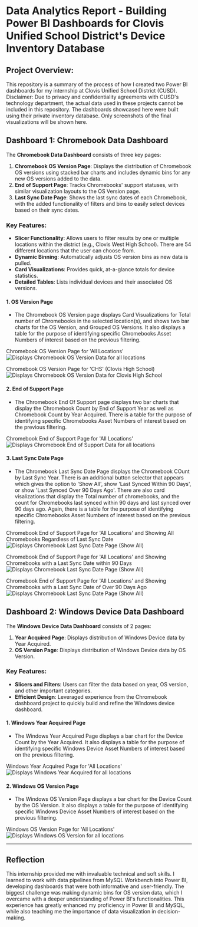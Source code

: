 # Data Analytics Report - Building Power BI Dashboards for Clovis Unified School District's Device Inventory Database

## Project Overview:
This repository is a summary of the process of how I created two Power BI dashboards for my internship at Clovis Unified School District (CUSD). Disclaimer: Due to privacy and confidentiality agreements with CUSD's technology department, the actual data used in these projects cannot be included in this repository. The dashboards showcased here were built using their private inventory database. Only screenshots of the final visualizations will be shown here.


## Dashboard 1: Chromebook Data Dashboard

The **Chromebook Data Dashboard** consists of three key pages:
1. **Chromebook OS Version Page**: Displays the distribution of Chromebook OS versions using stacked bar charts and includes dynamic bins for any new OS versions added to the data.
2. **End of Support Page**: Tracks Chromebooks' support statuses, with similar visualization layouts to the OS Version page.
3. **Last Sync Date Page**: Shows the last sync dates of each Chromebook, with the added functionality of filters and bins to easily select devices based on their sync dates.

### Key Features:
- **Slicer Functionality**: Allows users to filter results by one or multiple locations within the district (e.g., Clovis West High School). There are 54 different locations that the user can choose from.
- **Dynamic Binning**: Automatically adjusts OS version bins as new data is pulled.
- **Card Visualizations**: Provides quick, at-a-glance totals for device statistics.
- **Detailed Tables**: Lists individual devices and their associated OS versions.

#### 1. OS Version Page
- The Chromebook OS Version page displays Card Visualizations for Total number of Chromebooks in the selected location(s), and shows two bar charts for the OS Version, and Grouped OS Versions. It also displays a table for the purpose of identifying specific Chromebooks Asset Numbers of interest based on the previous filtering.

Chromebook OS Version Page for 'All Locations'
![Displays Chromebook OS Version Data for all locations](Screenshots/D1_P1_NF.png)

Chromebook OS Version Page for 'CHS' (Clovis High School)
![Displays Chromebook OS Version Data for Clovis High School](Screenshots/D1_P1_CHS.png)

#### 2. End of Support Page
- The Chromebook End Of Support page displays two bar charts that display the Chromebook Count by End of Support Year as well as Chromebook Count by Year Acquired. There is a table for the purpose of identifying specific Chromebooks Asset Numbers of interest based on the previous filtering.

Chromebook End of Support Page for 'All Locations'
![Displays Chromebook End of Support Data for all locations](Screenshots/D1_P2_NF.png)

#### 3. Last Sync Date Page
- The Chromebook Last Sync Date Page displays the Chromebook COunt by Last Sync Year. There is an additional button selector that appears which gives the option to 'Show All', show 'Last Synced Within 90 Days', or show 'Last Synced Over 90 Days Ago'. There are also card visalizations that display the Total number of chromebooks, and the count for Chromebooks last synced within 90 days and last synced over 90 days ago. Again, there is a table for the purpose of identifying specific Chromebooks Asset Numbers of interest based on the previous filtering.

Chromebook End of Support Page for 'All Locations' and Showing All Chromebooks Regardless of Last Sync Date
![Displays Chromebook Last Sync Date Page (Show All)](Screenshots/D1_P3_NF_ShowAll.png)

Chromebook End of Support Page for 'All Locations' and Showing Chromebooks with a Last Sync Date within 90 Days
![Displays Chromebook Last Sync Date Page (Show All)](Screenshots/D1_P3_NF_Within90.png)

Chromebook End of Support Page for 'All Locations' and Showing Chromebooks with a Last Sync Date of Over 90 Days Ago
![Displays Chromebook Last Sync Date Page (Show All)](Screenshots/D1_P3_NF_Over90.png)

## Dashboard 2: Windows Device Data Dashboard

The **Windows Device Data Dashboard** consists of 2 pages: 
1. **Year Acquired Page**: Displays distribution of Windows Device data by Year Acquired.
2. **OS Version Page**: Displays distribution of Windows Device data by OS Version.

### Key Features:
- **Slicers and Filters**: Users can filter the data based on year, OS version, and other important categories.
- **Efficient Design**: Leveraged experience from the Chromebook dashboard project to quickly build and refine the Windows device dashboard.

#### 1. Windows Year Acquired Page
- The Windows Year Acquired Page displays a bar chart for the Device Count by the Year Acquired. It also displays a table for the purpose of identifying specific Windows Device Asset Numbers of interest based on the previous filtering.

Windows Year Acquired Page for 'All Locations'
![Displays Windows Year Acquired for all locations](Screenshots/D2_P1_NF.png)

#### 2. Windows OS Version Page
- The Windows OS Version Page displays a bar chart for the Device Count by the OS Version. It also displays a table for the purpose of identifying specific Windows Device Asset Numbers of interest based on the previous filtering.

Windows OS Version Page for 'All Locations'
![Displays Windows OS Version for all locations](Screenshots/D2_P2_NF.png)

---

## Reflection

This internship provided me with invaluable technical and soft skills. I learned to work with data pipelines from MySQL Workbench into Power BI, developing dashboards that were both informative and user-friendly. The biggest challenge was making dynamic bins for OS version data, which I overcame with a deeper understanding of Power BI's functionalities. This experience has greatly enhanced my proficiency in Power BI and MySQL, while also teaching me the importance of data visualization in decision-making.
